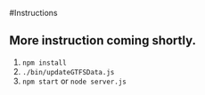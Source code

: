 #Instructions
## More instruction coming shortly.
1. `npm install`
2. `./bin/updateGTFSData.js`
3. `npm start` or `node server.js`

